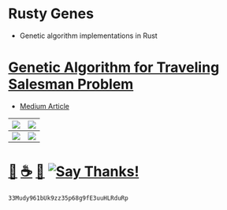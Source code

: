 # Rusty Genes
- Genetic algorithm implementations in Rust

# [Genetic Algorithm for Traveling Salesman Problem](./citydna/)
- [Medium Article](https://medium.com/@mithi/genetic-algorithms-in-rust-for-autonomous-agents-an-introduction-ac182de32aee)

| ![](./citydna/docs/gif/simA.gif)      | ![](./citydna/docs/gif/simB.gif)      |
| ----------------------------- |:-------------------------------:|
| ![](./citydna/docs/gif/simC.gif)      | ![](./citydna/docs/gif/sim0.gif)        |


# [🐳](https://mithi.github.io/deep-blueberry) [☕️](https://ko-fi.com/minimithi) [🧧](https://www.paypal.me/minimithi) [![Say Thanks!](https://img.shields.io/badge/Say%20Thanks-!-1EAEDB.svg)](https://saythanks.io/to/mithi)
```
33Mudy961bUk9zz35p68g9fE3uuHLRduRp
```

